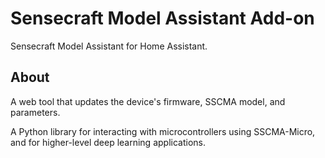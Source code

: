 # Sensecraft Model Assistant Add-on

Sensecraft Model Assistant for Home Assistant.

## About

A web tool that updates the device's firmware, SSCMA model, and parameters.

A Python library for interacting with microcontrollers using SSCMA-Micro, and for higher-level deep learning applications.
